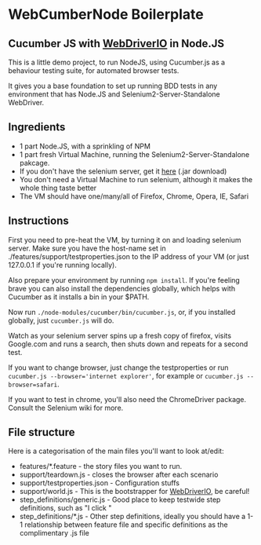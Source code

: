 # WebCumberNode Boilerplate
## Cucumber JS with [WebDriverIO](http://webdriver.io) in Node.JS



This is a little demo project, to run NodeJS, using Cucumber.js as a behaviour
testing suite, for automated browser tests.

It gives you a base foundation to set up running BDD tests in any environment
that has Node.JS and Selenium2-Server-Standalone WebDriver.

## Ingredients

  * 1 part Node.JS, with a sprinkling of NPM
  * 1 part fresh Virtual Machine, running the Selenium2-Server-Standalone pakcage.
  * If you don't have the selenium server, get it [here](http://selenium.googlecode.com/files/selenium-server-standalone-2.20.0.jar) (.jar download)
  * You don't need a Virtual Machine to run selenium, although it makes the whole thing taste better
  * The VM should have one/many/all of Firefox, Chrome, Opera, IE, Safari

## Instructions

First you need to pre-heat the VM, by turning it on and loading selenium server.
Make sure you have the host-name set in ./features/support/testproperties.json
to the IP address of your VM (or just 127.0.0.1 if you're running locally).

Also prepare your environment by running `npm install`. If you're feeling
brave you can also install the dependencies globally, which helps with Cucumber
as it installs a bin in your $PATH.

Now run `./node-modules/cucumber/bin/cucumber.js`, or, if you installed globally,
just `cucumber.js` will do.

Watch as your selenium server spins up a fresh copy of firefox, visits Google.com
and runs a search, then shuts down and repeats for a second test.

If you want to change browser, just change the testproperties or run
`cucumber.js --browser='internet explorer'`, for example or
`cucumber.js --browser=safari`.

If you want to test in chrome, you'll also need the ChromeDriver package.
Consult the Selenium wiki for more.

## File structure

Here is a categorisation of the main files you'll want to look at/edit:

  * features/*.feature - the story files you want to run.
  * support/teardown.js - closes the browser after each scenario
  * support/testproperties.json - Configuration stuffs
  * support/world.js - This is the bootstrapper for [WebDriverIO](http://webdriver.io), be careful!
  * step_definitions/generic.js - Good place to keep testwide step definitions, such as "I click <id>"
  * step_definitions/*.js - Other step definitions, ideally you should have a 1-1 relationship between feature file and specific definitions as the complimentary .js file
